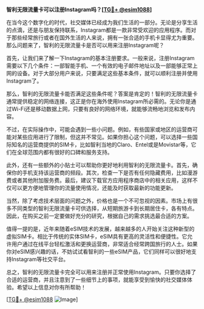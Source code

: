**智利无限流量卡可以注册Instagram吗？[[TG💪+ @esim1088](https://t.me/s/esim1088)]**

在当今这个数字化的时代，社交媒体已经成为我们生活的一部分。无论是分享生活的点滴，还是与朋友保持联系，Instagram都是一款非常受欢迎的应用程序。而对于那些经常旅行或者在国外生活的人来说，拥有一张合适的手机卡显得尤为重要。那么问题来了，智利的无限流量卡是否可以用来注册Instagram呢？

首先，让我们来了解一下Instagram的基本注册要求。一般来说，注册Instagram需要以下几个条件：一部智能手机、一个有效的电子邮件地址以及一部能够正常上网的设备。对于大部分用户来说，只要满足这些基本条件，就可以顺利注册并使用Instagram了。

那么，智利的无限流量卡能否满足这些条件呢？答案是肯定的！智利的无限流量卡通常提供稳定的网络连接，这正是你在海外使用Instagram所必需的。无论你是通过Wi-Fi还是移动数据上网，只要有良好的网络环境，就能够流畅地浏览和发布内容。

不过，在实际操作中，可能会遇到一些小问题。例如，有些国家或地区的运营商可能对某些应用进行了限制，但这并不常见。如果你担心这个问题，可以选择一些国际知名的运营商提供的SIM卡，比如智利当地的Claro、Entel或是Movistar等，它们在全球范围内都有很好的口碑和服务支持。

此外，还有一些额外的小贴士可以帮助你更好地利用智利的无限流量卡。首先，确保你的手机支持该运营商的频段。其次，检查一下是否有任何隐藏费用，比如漫游费或者其他附加服务费。最后，建议下载官方应用程序商店中的相关应用，这样不仅可以更方便地管理你的流量使用情况，还能及时获取最新的功能更新。

当然，除了考虑技术层面的问题之外，价格也是一个不可忽视的因素。市场上有很多不同类型的智利无限流量卡可供选择，从短期旅游卡到长期居住卡，各有特点。因此，在购买之前一定要做好充分的研究，根据自己的需求挑选最合适的方案。

值得一提的是，近年来随着eSIM技术的发展，越来越多的人开始关注这种新型的虚拟SIM卡。相比于传统的实体SIM卡，eSIM具有更高的灵活性和便捷性。它允许用户通过在线平台轻松激活和更换运营商，非常适合经常跨国旅行的人士。如果你对eSIM感兴趣的话，不妨试试看智利的一些eSIM产品，它们同样可以很好地支持Instagram等社交平台。

总之，智利的无限流量卡完全可以用来注册并正常使用Instagram。只要你选择了合适的运营商，并且注意到了一些细节上的事项，就能享受到愉快的社交媒体体验。希望以上信息对你有所帮助！

[[TG💪+ @esim1088](https://t.me/s/esim1088) ![Image](https://i.postimg.cc/4NQfJmqS/Snipaste-2025-05-13-00-14-12.png)]